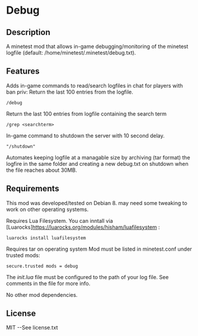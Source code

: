 # Debug

## Description
A minetest mod that allows in-game debugging/monitoring of the minetest logfile (default: /home/minetest/.minetest/debug.txt).

## Features
Adds in-game commands to read/search logfiles in chat for players with ban priv:
Return the last 100 entries from the logfile.
	
	/debug 
Return the last 100 entries from logfile containing the search term 		
	
	/grep <searchterm>
In-game command to shutdown the server with 10 second delay. 
	
	"/shutdown" 		
Automates keeping logfile at a managable size by archiving (tar format) the logfire in the same folder and creating a new debug.txt on shutdown when the file reaches about 30MB.
	
## Requirements
This mod was developed/tested on Debian 8. may need some tweaking to work on other operating systems. 
	
Requires Lua Filesystem. You can inntall via [Luarocks]https://luarocks.org/modules/hisham/luafilesystem : 
	
	luarocks install luafilesystem 	
Requires tar on operating system
Mod must be listed in minetest.conf under trusted mods:

	secure.trusted mods = debug
The *init.lua* file must be configured to the path of your log file. See comments in the file for more info. 	
	
No other mod dependencies.
		
## License
MIT --See license.txt
